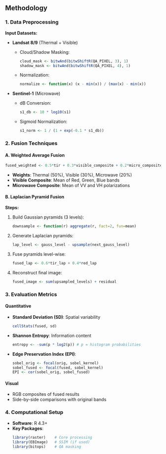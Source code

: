 ## Methodology

### 1. Data Preprocessing
**Input Datasets:**
- **Landsat 8/9** (Thermal + Visible)
  - Cloud/Shadow Masking:  
    ```r
    cloud_mask <- bitwAnd(bitwShiftR(QA_PIXEL, 3), 1)
    shadow_mask <- bitwAnd(bitwShiftR(QA_PIXEL, 4), 1)
    ```
  - Normalization:  
    ```r
    normalize <- function(x) (x - min(x)) / (max(x) - min(x))
    ```

- **Sentinel-1** (Microwave)
  - dB Conversion:  
    ```r
    s1_db <- 10 * log10(s1)
    ```
  - Sigmoid Normalization:  
    ```r
    s1_norm <- 1 / (1 + exp(-0.1 * s1_db))
    ```

### 2. Fusion Techniques
#### A. Weighted Average Fusion
```r
fused_weighted <- 0.5*tir + 0.3*visible_composite + 0.2*micro_composite
```
- **Weights**: Thermal (50%), Visible (30%), Microwave (20%)
- **Visible Composite**: Mean of Red, Green, Blue bands  
- **Microwave Composite**: Mean of VV and VH polarizations

#### B. Laplacian Pyramid Fusion
**Steps:**
1. Build Gaussian pyramids (3 levels):
   ```r
   downsample <- function(r) aggregate(r, fact=2, fun=mean)
   ```
2. Generate Laplacian pyramids:
   ```r
   lap_level <- gauss_level - upsample(next_gauss_level)
   ```
3. Fuse pyramids level-wise:
   ```r
   fused_lap <- 0.6*tir_lap + 0.4*red_lap
   ```
4. Reconstruct final image:
   ```r
   fused_image <- sum(upsampled_levels) + residual
   ```

### 3. Evaluation Metrics
#### Quantitative
- **Standard Deviation (SD)**: Spatial variability
  ```r
  cellStats(fused, sd)
  ```
- **Shannon Entropy**: Information content
  ```r
  entropy <- -sum(p * log2(p)) # p = histogram probabilities
  ```
- **Edge Preservation Index (EPI)**:
  ```r
  sobel_orig <- focal(orig, sobel_kernel)
  sobel_fused <- focal(fused, sobel_kernel)
  EPI <- cor(sobel_orig, sobel_fused)
  ```

#### Visual
- RGB composites of fused results
- Side-by-side comparisons with original bands

### 4. Computational Setup
- **Software**: R 4.3+
- **Key Packages**:  
  ```r
  library(raster)    # Core processing
  library(EBImage)   # SSIM (if used)
  library(bitops)    # QA masking
  ```
